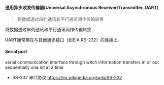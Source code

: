 #### 通用异步收发传输器(Universal Asynchronous Receiver/Transmitter, UART)

> 将数据透过串列通讯和平行通讯间作传输转换

将数据透过串列通讯和平行通讯间作传输转换

UART通常用在与其他通讯接口（如EIA RS-232）的连接上。


#### Serial port

serial communication interface through  witch information transfers in or out sequentially one bit at a time

- RS-232
    串口协议
    https://en.wikipedia.org/wiki/RS-232
